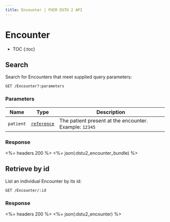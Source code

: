 ```yaml
---
title: Encounter | FHIR DSTU 2 API
---
```


# Encounter

* TOC
{:toc}

## Search

Search for Encounters that meet supplied query parameters:

    GET /Encounter?:parameters

### Parameters

 Name    | Type                                                           | Description
---------|----------------------------------------------------------------|-------------------------------------------------------
`patient`|[`reference`](http://hl7.org/fhir/2015May/search.html#reference)| The patient present at the encounter. Example: `12345`

### Response

<%= headers 200 %>
<%= json(:dstu2_encounter_bundle) %>

## Retrieve by id

List an individual Encounter by its id:

    GET /Encounter/:id

### Response

<%= headers 200 %>
<%= json(:dstu2_encounter) %>